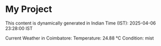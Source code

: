 # My Project

This content is dynamically generated in Indian Time (IST): 2025-04-06 23:28:00 IST


Current Weather in Coimbatore:
Temperature: 24.88 °C
Condition: mist

